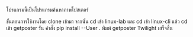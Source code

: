 โปรแกรมนี้เป็นโปรแกรมค้นหาภาพโปสเตอร์

ขั้นตอนการใช้งานโดย 
clone เข้ามา
จากนั้น cd เข้า linux-lab และ cd เข้า linux-cli แล้ว cd เข้า getposter 
รัน คำสั่ง pip install --User .
พิมพ์ getposter Twilight 
เสร็จสิ้น

